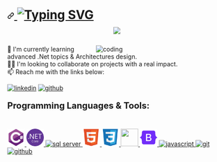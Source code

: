 <h1 dir="auto">
  <a id="" class="anchor" aria-hidden="true" tabindex="-1" href="#">
    <svg class="octicon octicon-link" viewBox="0 0 16 16" version="1.1" width="16" height="16" aria-hidden="true">
      <path
        d="m7.775 3.275 1.25-1.25a3.5 3.5 0 1 1 4.95 4.95l-2.5 2.5a3.5 3.5 0 0 1-4.95 0 .751.751 0 0 1 .018-1.042.751.751 0 0 1 1.042-.018 1.998 1.998 0 0 0 2.83 0l2.5-2.5a2.002 2.002 0 0 0-2.83-2.83l-1.25 1.25a.751.751 0 0 1-1.042-.018.751.751 0 0 1-.018-1.042Zm-4.69 9.64a1.998 1.998 0 0 0 2.83 0l1.25-1.25a.751.751 0 0 1 1.042.018.751.751 0 0 1 .018 1.042l-1.25 1.25a3.5 3.5 0 1 1-4.95-4.95l2.5-2.5a3.5 3.5 0 0 1 4.95 0 .751.751 0 0 1-.018 1.042.751.751 0 0 1-1.042.018 1.998 1.998 0 0 0-2.83 0l-2.5 2.5a1.998 1.998 0 0 0 0 2.83Z">
      </path>
    </svg>
  </a>
  <a target="_blank" rel="noopener noreferrer nofollow"
    href="https://readme-typing-svg.herokuapp.com?font=Roboto+Slab&amp;weight=600&amp;size=24&amp;pause=1000&amp;random=false&amp;width=550&amp;lines=Hi,+I'm+Esraa+Al-Zoghby+%F0%9F%91%8B;I'm+a+Software+Engineer.;I'm+a+.NET+Full+Stack+Developer+%F0%9F%92%BB.">
    <img src="https://readme-typing-svg.herokuapp.com?font=Roboto+Slab&amp;weight=600&amp;size=24&amp;pause=1000&amp;random=false&amp;width=550&amp;lines=Hi,+I'm+Esraa+Al-Zoghby+%F0%9F%91%8B;I'm+a+Software+Engineer.;I'm+a+.NET+Full+Stack+Developer+%F0%9F%92%BB."
      alt="Typing SVG" style="max-width: 100%;">
  </a>
  <div align="center">
    <img src="https://user-images.githubusercontent.com/73097560/115834477-dbab4500-a447-11eb-908a-139a6edaec5c.gif" />
  </div>
</h1>

<img align="right" alt="coding" width="300" src="https://i.pinimg.com/736x/55/2d/1f/552d1f1a1dd11fba7ba8ab5027d6d3e1.jpg">

🧠 I'm currently learning advanced .Net topics & Architectures design.  
👯‍♀️ I'm looking to collaborate on projects with a real impact.  
📫 Reach me with the links below:  

[![linkedin](https://img.shields.io/badge/linkedin-0A66C2?style=for-the-badge&logo=linkedin&logoColor=white)](https://www.linkedin.com/in/esraa-elzoghby/) 
[![github](https://img.shields.io/badge/github-000?style=for-the-badge&logo=github&logoColor=white)](https://github.com/EsraaAlzoghby?tab=repositories)



<div align="left" style="border-bottom:none; margin-top:20px; margin-bottom:10px;">
   <b style="font-size:20px">Programming Languages & Tools:</b>
</div>
<br/>
<p align="left">

  <a href="https://learn.microsoft.com/en-us/dotnet/csharp/" target="_blank">
    <img src="https://raw.githubusercontent.com/devicons/devicon/master/icons/csharp/csharp-original.svg" alt="csharp" width="40" height="40"/>
  </a>

  <a href="https://dotnet.microsoft.com/" target="_blank">
    <img src="https://raw.githubusercontent.com/devicons/devicon/master/icons/dotnetcore/dotnetcore-original.svg" alt=".NET" width="40" height="40"/>
  </a>

  <a href="https://www.microsoft.com/en-us/sql-server" target="_blank">
    <img src="https://img.icons8.com/color/480/microsoft-sql-server.png" alt="sql server" width="40" height="40"/>
  </a>

  <a href="https://developer.mozilla.org/en-US/docs/Web/HTML" target="_blank">
    <img src="https://raw.githubusercontent.com/devicons/devicon/master/icons/html5/html5-original.svg" alt="html" width="40" height="40"/>
  </a>

  <a href="https://developer.mozilla.org/en-US/docs/Web/CSS" target="_blank">
    <img src="https://raw.githubusercontent.com/devicons/devicon/master/icons/css3/css3-original.svg" alt="css" width="40" height="40"/>
  </a>
  
  <a href="https://skillicons.dev">
    <img src="https://skillicons.dev/icons?i=tailwind" width="40" height="40" />
  </a>


  <a href="https://getbootstrap.com/" target="_blank">
    <img src="https://raw.githubusercontent.com/devicons/devicon/master/icons/bootstrap/bootstrap-plain.svg" alt="bootstrap" width="40" height="40"/>
  </a>

  <a href="https://developer.mozilla.org/en-US/docs/Web/JavaScript" target="_blank">
    <img src="https://techstack-generator.vercel.app/js-icon.svg" alt="javascript" width="40" height="40"/>
  </a>

<!-- <a href="https://react.dev/" target="_blank">
    <img src="https://raw.githubusercontent.com/devicons/devicon/master/icons/react/react-original.svg" alt="react" width="40" height="40"/>
  </a>-->

  <a href="https://git-scm.com/" target="_blank">
    <img src="https://www.vectorlogo.zone/logos/git-scm/git-scm-icon.svg" alt="git" width="40" height="40"/>
  </a>

  <a href="https://github.com/" target="_blank">
    <img src="https://upload.wikimedia.org/wikipedia/commons/9/91/Octicons-mark-github.svg" alt="github" width="40" height="40"/>
  </a>
</p>






